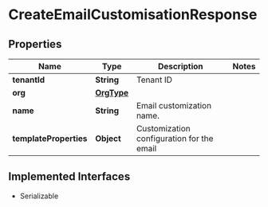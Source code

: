 

# CreateEmailCustomisationResponse


## Properties

| Name | Type | Description | Notes |
|------------ | ------------- | ------------- | -------------|
|**tenantId** | **String** | Tenant ID |  |
|**org** | [**OrgType**](OrgType.md) |  |  |
|**name** | **String** | Email customization name. |  |
|**templateProperties** | **Object** | Customization configuration for the email |  |


## Implemented Interfaces

* Serializable


